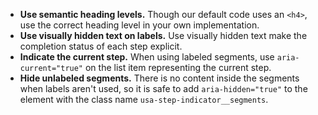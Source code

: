 - **Use semantic heading levels.** Though our default code uses an `<h4>`, use the correct heading level in your own implementation.
- **Use visually hidden text on labels.** Use visually hidden text make the completion status of each step explicit.
- **Indicate the current step.** When using labeled segments, use `aria-current="true"` on the list item representing the current step.
- **Hide unlabeled segments.** There is no content inside the segments when labels aren't used, so it is safe to add `aria-hidden="true"` to the element with the class name `usa-step-indicator__segments`.
